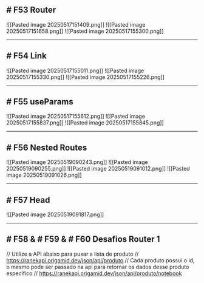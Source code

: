 ## # F53 Router

![[Pasted image 20250517151409.png]]
![[Pasted image 20250517151658.png]]
![[Pasted image 20250517155300.png]]

---

## # F54 Link 

![[Pasted image 20250517155011.png]]
![[Pasted image 20250517155330.png]]
![[Pasted image 20250517155226.png]]

---

## # F55 useParams

![[Pasted image 20250517155612.png]]
![[Pasted image 20250517155837.png]]
![[Pasted image 20250517155845.png]]

---

## # F56 Nested Routes

![[Pasted image 20250519090243.png]]
![[Pasted image 20250519090255.png]]
![[Pasted image 20250519091012.png]]
![[Pasted image 20250519091026.png]]

---

## # F57 Head

![[Pasted image 20250519091817.png]]

---

## # F58 & # F59 & # F60 Desafios Router 1

// Utilize a API abaixo para puxar a lista de produto
// https://ranekapi.origamid.dev/json/api/produto
// Cada produto possui o id, o mesmo pode ser passado na api para retornar os dados desse produto específico
// https://ranekapi.origamid.dev/json/api/produto/notebook
